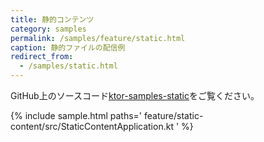 ```yaml
---
title: 静的コンテンツ
category: samples
permalink: /samples/feature/static.html
caption: 静的ファイルの配信例
redirect_from:
  - /samples/static.html
---
```


GitHub上のソースコード[ktor-samples-static](https://github.com/ktorio/ktor-samples/tree/master/feature/static-content)をご覧ください。

{% include sample.html paths='
    feature/static-content/src/StaticContentApplication.kt
' %}

